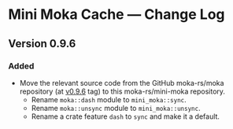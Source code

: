# Mini Moka Cache &mdash; Change Log

## Version 0.9.6

### Added

- Move the relevant source code from the GitHub moka-rs/moka repository (at
  [v0.9.6][moka-v0.9.6] tag) to this moka-rs/mini-moka repository.
    - Rename `moka::dash` module to `mini_moka::sync`.
    - Rename `moka::unsync` module to `mini_moka::unsync`.
    - Rename a crate feature `dash` to `sync` and make it a default.

<!-- Links -->
[moka-v0.9.6]: https://github.com/moka-rs/moka/tree/v0.9.6
